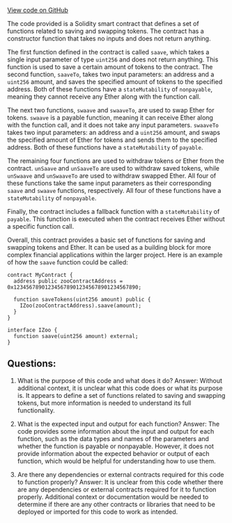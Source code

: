 [View code on GitHub](zoo-labs/zoo/blob/master/core/src/constants/abis/swaave.json)

The code provided is a Solidity smart contract that defines a set of functions related to saving and swapping tokens. The contract has a constructor function that takes no inputs and does not return anything. 

The first function defined in the contract is called `saave`, which takes a single input parameter of type `uint256` and does not return anything. This function is used to save a certain amount of tokens to the contract. The second function, `saaveTo`, takes two input parameters: an address and a `uint256` amount, and saves the specified amount of tokens to the specified address. Both of these functions have a `stateMutability` of `nonpayable`, meaning they cannot receive any Ether along with the function call.

The next two functions, `swaave` and `swaaveTo`, are used to swap Ether for tokens. `swaave` is a payable function, meaning it can receive Ether along with the function call, and it does not take any input parameters. `swaaveTo` takes two input parameters: an address and a `uint256` amount, and swaps the specified amount of Ether for tokens and sends them to the specified address. Both of these functions have a `stateMutability` of `payable`.

The remaining four functions are used to withdraw tokens or Ether from the contract. `unSaave` and `unSaaveTo` are used to withdraw saved tokens, while `unSwaave` and `unSwaaveTo` are used to withdraw swapped Ether. All four of these functions take the same input parameters as their corresponding `saave` and `swaave` functions, respectively. All four of these functions have a `stateMutability` of `nonpayable`.

Finally, the contract includes a fallback function with a `stateMutability` of `payable`. This function is executed when the contract receives Ether without a specific function call. 

Overall, this contract provides a basic set of functions for saving and swapping tokens and Ether. It can be used as a building block for more complex financial applications within the larger project. Here is an example of how the `saave` function could be called:

```
contract MyContract {
  address public zooContractAddress = 0x1234567890123456789012345678901234567890;
  
  function saveTokens(uint256 amount) public {
    IZoo(zooContractAddress).saave(amount);
  }
}

interface IZoo {
  function saave(uint256 amount) external;
}
```
## Questions: 
 1. What is the purpose of this code and what does it do?
   Answer: Without additional context, it is unclear what this code does or what its purpose is. It appears to define a set of functions related to saving and swapping tokens, but more information is needed to understand its full functionality.

2. What is the expected input and output for each function?
   Answer: The code provides some information about the input and output for each function, such as the data types and names of the parameters and whether the function is payable or nonpayable. However, it does not provide information about the expected behavior or output of each function, which would be helpful for understanding how to use them.

3. Are there any dependencies or external contracts required for this code to function properly?
   Answer: It is unclear from this code whether there are any dependencies or external contracts required for it to function properly. Additional context or documentation would be needed to determine if there are any other contracts or libraries that need to be deployed or imported for this code to work as intended.